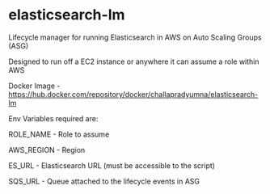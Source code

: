 # elasticsearch-lm
Lifecycle manager for running Elasticsearch in AWS on Auto Scaling Groups (ASG)

Designed to run off a EC2 instance or anywhere it can assume a role within AWS

Docker Image - https://hub.docker.com/repository/docker/challapradyumna/elasticsearch-lm

Env Variables required are:

ROLE_NAME - Role to assume 

AWS_REGION - Region

ES_URL - Elasticsearch URL (must be accessible to the script)

SQS_URL - Queue attached to the lifecycle events in ASG
